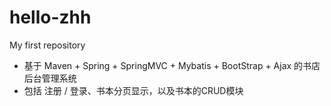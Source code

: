 # hello-zhh
My first repository

- 基于 Maven + Spring + SpringMVC + Mybatis + BootStrap + Ajax 的书店后台管理系统
- 包括 注册 / 登录、书本分页显示，以及书本的CRUD模块
